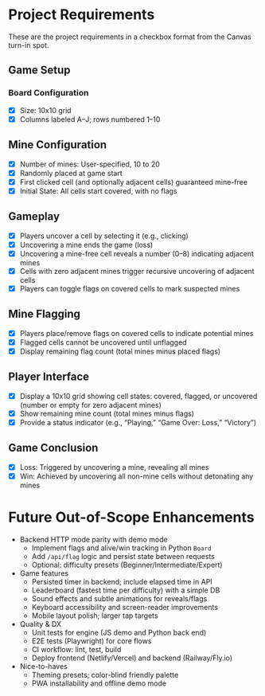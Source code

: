 # Project Requirements

These are the project requirements in a checkbox format from the Canvas turn-in spot.

## Game Setup

### Board Configuration

- [x] Size: 10x10 grid
- [x] Columns labeled A–J; rows numbered 1–10

## Mine Configuration

- [x] Number of mines: User-specified, 10 to 20
- [x] Randomly placed at game start
- [x] First clicked cell (and optionally adjacent cells) guaranteed mine-free
- [x] Initial State: All cells start covered, with no flags

## Gameplay

- [x] Players uncover a cell by selecting it (e.g., clicking)
- [x] Uncovering a mine ends the game (loss)
- [x] Uncovering a mine-free cell reveals a number (0–8) indicating adjacent mines
- [x] Cells with zero adjacent mines trigger recursive uncovering of adjacent cells
- [x] Players can toggle flags on covered cells to mark suspected mines

## Mine Flagging

- [x] Players place/remove flags on covered cells to indicate potential mines
- [x] Flagged cells cannot be uncovered until unflagged
- [x] Display remaining flag count (total mines minus placed flags)

## Player Interface

- [x] Display a 10x10 grid showing cell states: covered, flagged, or uncovered (number or empty for zero adjacent mines)
- [x] Show remaining mine count (total mines minus flags)
- [x] Provide a status indicator (e.g., “Playing,” “Game Over: Loss,” “Victory”)

## Game Conclusion

- [x] Loss: Triggered by uncovering a mine, revealing all mines
- [x] Win: Achieved by uncovering all non-mine cells without detonating any mines

# Future Out-of-Scope Enhancements

- Backend HTTP mode parity with demo mode
  - Implement flags and alive/win tracking in Python `Board`
  - Add `/api/flag` logic and persist state between requests
  - Optional: difficulty presets (Beginner/Intermediate/Expert)
- Game features
  - Persisted timer in backend; include elapsed time in API
  - Leaderboard (fastest time per difficulty) with a simple DB
  - Sound effects and subtle animations for reveals/flags
  - Keyboard accessibility and screen-reader improvements
  - Mobile layout polish; larger tap targets
- Quality & DX
  - Unit tests for engine (JS demo and Python back end)
  - E2E tests (Playwright) for core flows
  - CI workflow: lint, test, build
  - Deploy frontend (Netlify/Vercel) and backend (Railway/Fly.io)
- Nice-to-haves
  - Theming presets; color-blind friendly palette
  - PWA installability and offline demo mode